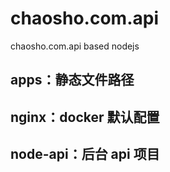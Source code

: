 # chaosho.com.api

chaosho.com.api based nodejs

## apps：静态文件路径

## nginx：docker 默认配置

## node-api：后台 api 项目
